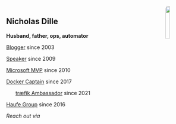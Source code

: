 <!-- .slide: id="bio" -->

<img src="images/NicholasDille.jpg" style="width: 15%; float: right; border-radius: 8px;" />

## Nicholas Dille

**Husband, father, ops, automator**

<i class="fas fa-globe" style="width: 1.5em; text-align: center;"></i> [Blogger](https://dille.name) since 2003

<i class="fas fa-microphone" style="width: 1.5em; text-align: center;"></i> [Speaker](/blog/topics/Topic3/) since 2009

<i class="fab fa-windows" style="width: 1.5em; text-align: center;"></i> [Microsoft MVP](https://mvp.microsoft.com/en-us/PublicProfile/4029117?fullName=Nicholas%20%20Dille) since 2010

<i class="fab fa-docker" style="width: 1.5em; text-align: center;"></i> [Docker Captain](https://www.docker.com/captains/nicholas-dille) since 2017

<img src="images/traefik_ambassador.svg" style="width: 1.5em; height: 1em;" /> <a href="https://info.traefik.io/traefik-ambassador-program">tr&aelig;fik Ambassador</a> since 2021

<i class="fas fa-briefcase" style="width: 1.5em; text-align: center;"></i> [Haufe Group](https://www.haufe.com/) since 2016

*Reach out via* [<i class="fab fa-twitter" style="width: 1.5em; text-align: center;"></i>](https://twitter.com/@NicholasDille) [<i class="fab fa-github" style="width: 1.5em; text-align: center;"></i>](https://github.com/nicholasdille) [<i class="fab fa-keybase" style="width: 1.5em; text-align: center;"></i>](https://keybase.io/nicholasdille)
